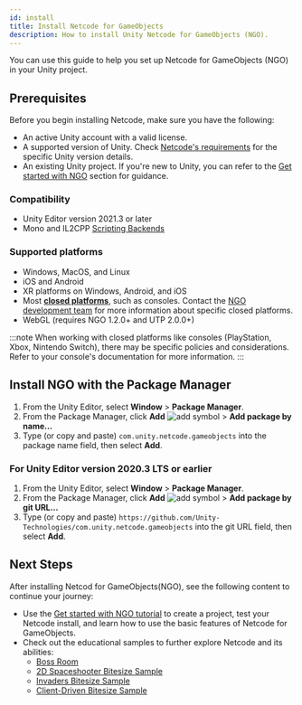 ```yaml
---
id: install
title: Install Netcode for GameObjects
description: How to install Unity Netcode for GameObjects (NGO). 
---
```


You can use this guide to help you set up Netcode for GameObjects (NGO) in your Unity project.

##  Prerequisites

Before you begin installing Netcode, make sure you have the following:

- An active Unity account with a valid license.
- A supported version of Unity. Check [Netcode's requirements](#netcode-installation-requirements) for the specific Unity version details.
- An existing Unity project. If you're new to Unity, you can refer to the [Get started with NGO](../tutorials/get-started-with-ngo.md) section for guidance.

### Compatibility 

- Unity Editor version 2021.3 or later
- Mono and IL2CPP [Scripting Backends](https://docs.unity3d.com/Manual/scripting-backends.html)

### Supported platforms

- Windows, MacOS, and Linux
- iOS and Android
- XR platforms on Windows, Android, and iOS
- Most [**closed platforms**](https://unity.com/platform-installation), such as consoles. Contact the [NGO development team](https://discord.com/channels/449263083769036810/563033158480691211) for more information about specific closed platforms.
- WebGL (requires NGO 1.2.0+ and UTP 2.0.0+)

:::note
When working with closed platforms like consoles (PlayStation, Xbox, Nintendo Switch), there may be specific policies and considerations. Refer to your console's documentation for more information.
:::

## Install NGO with the Package Manager

1. From the Unity Editor, select **Window** > **Package Manager**.
2. From the Package Manager, click **Add** ![add symbol](/img/add.png) > **Add package by name…**
3. Type (or copy and paste) `com.unity.netcode.gameobjects` into the package name field, then select **Add**.

### For Unity Editor version 2020.3 LTS or earlier

1. From the Unity Editor, select **Window** > **Package Manager**.
2. From the Package Manager, click **Add** ![add symbol](/img/add.png) > **Add package by git URL…**
3. Type (or copy and paste) `https://github.com/Unity-Technologies/com.unity.netcode.gameobjects` into the git URL field, then select **Add**.

## Next Steps

After installing Netcod for GameObjects(NGO), see the following content to continue your journey:

* Use the [Get started with NGO tutorial](../tutorials/get-started-with-ngo.md) to create a project, test your Netcode install, and learn how to use the basic features of Netcode for GameObjects.
* Check out the educational samples to further explore Netcode and its abilities:
  * [Boss Room](../learn/bossroom/getting-started-boss-room.md)
  * [2D Spaceshooter Bitesize Sample](../learn/bitesize/bitesize-spaceshooter.md)
  * [Invaders Bitesize Sample](../learn/bitesize/bitesize-invaders.md)
  * [Client-Driven Bitesize Sample](../learn/bitesize/bitesize-clientdriven.md)
